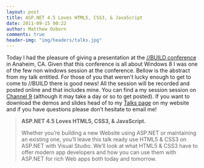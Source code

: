 ```yaml
---
layout: post
title: ASP.NET 4.5 Loves HTML5, CSS3, & JavaScript
date: 2011-09-15 00:22
author: Matthew Osborn
comments: true
header-img: "img/headers/talks.jpg"
---
```


Today I had the pleasure of giving a presentation at the <a href="http://www.buildwindows.com/">//BUILD conference</a> in Anaheim, CA. Given that this conference is all about Windows 8 I was one of the few non windows session at the conference. Bellow is the abstract from my talk entitled. For those of you that weren’t lucky enough to get to come to //BUILD there is good news! All the session will be recorded and posted online and that includes mine. You can find a my session session on <a href="http://channel9.msdn.com/events/BUILD/BUILD2011/TOOL-796T">Channel 9</a> (although it may take a day or so to get posted). If you want to download the demos and slides head of to my <a href="/talks">Talks page</a> on my website and if you have questions please don’t hesitate to email me!

<blockquote>
<strong>ASP.NET 4.5 Loves HTML5, CSS3, &amp; JavaScript.</strong>

Whether you’re building a new Website using ASP.NET or maintaining an existing one, you’ll leave this talk ready use HTML5 &amp; CSS3 on ASP.NET with Visual Studio. We’ll look at what HTML5 &amp; CSS3 have to offer modern app developers and how you can use them with ASP.NET for rich Web apps both today and tomorrow.
</blockquote>
